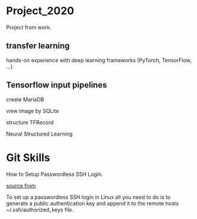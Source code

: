 # Project_2020
Project from work.
## transfer learning
hands-on experience with deep learning frameworks (PyTorch, TensorFlow, …) 

## Tensorflow input pipelines
 create MariaDB
 
 view image by SQLite
 
 structure TFRecord
 
 Neural Structured Learning
 
# Git Skills
How to Setup Passwordless SSH Login.

[source from](https://linuxize.com/post/how-to-setup-passwordless-ssh-login/)

To set up a passwordless SSH login in Linux all you need to do is to generate a public authentication key and append it to the remote hosts ~/.ssh/authorized_keys file.

